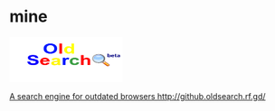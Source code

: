 # mine
<link rel="SHORTCUT ICON"
href="images/Oldsearchfavicon.ico">
<html>
<head>
<title>OldSearch</title>
</head>
<body>
      <a href="http://github.oldsearch.rf.gd/">
      <img src="images/oldsearchlogo.png" alt="OldSearch(beta)" width="200" height="80">
<br>
<p>
A search engine for outdated browsers
http://github.oldsearch.rf.gd/
</p>
</body>
</html>
